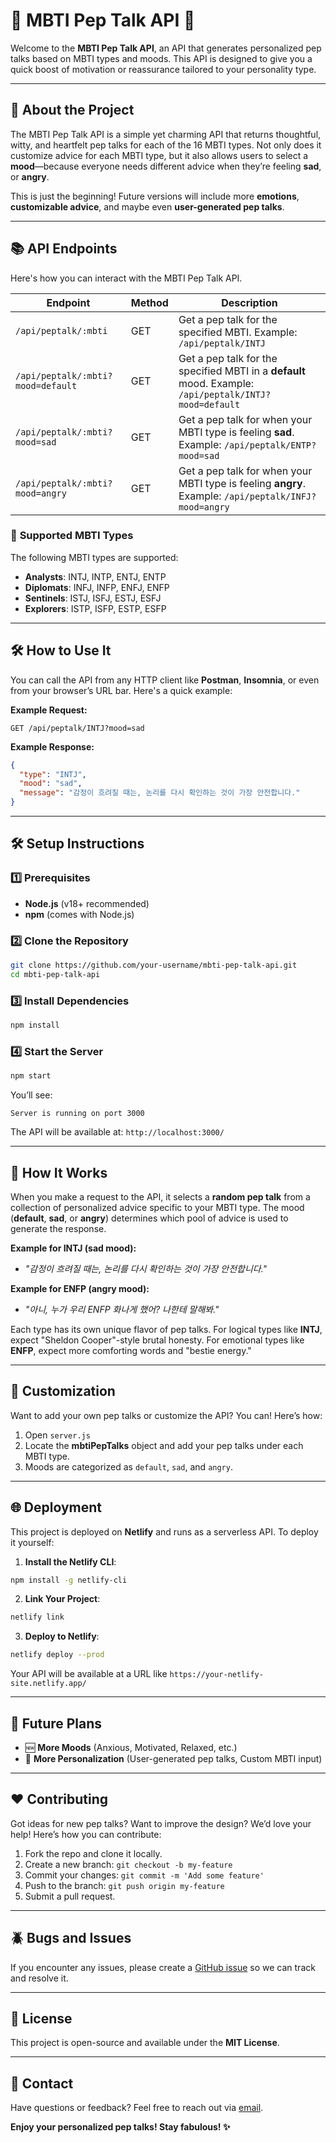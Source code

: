 # 🌟 **MBTI Pep Talk API** 🌟

Welcome to the **MBTI Pep Talk API**, an API that generates personalized pep talks based on MBTI types and moods. This API is designed to give you a quick boost of motivation or reassurance tailored to your personality type.

---

## 🚀 **About the Project**
The MBTI Pep Talk API is a simple yet charming API that returns thoughtful, witty, and heartfelt pep talks for each of the 16 MBTI types. Not only does it customize advice for each MBTI type, but it also allows users to select a **mood**—because everyone needs different advice when they’re feeling **sad**, or **angry**.

This is just the beginning! Future versions will include more **emotions**, **customizable advice**, and maybe even **user-generated pep talks**.

---

## 📚 **API Endpoints**
Here's how you can interact with the MBTI Pep Talk API.

| **Endpoint**              | **Method** | **Description**                                              |
|--------------------------|------------|-------------------------------------------------------------|
| `/api/peptalk/:mbti`       | GET        | Get a pep talk for the specified MBTI. Example: `/api/peptalk/INTJ` |
| `/api/peptalk/:mbti?mood=default` | GET | Get a pep talk for the specified MBTI in a **default** mood. Example: `/api/peptalk/INTJ?mood=default` |
| `/api/peptalk/:mbti?mood=sad`     | GET | Get a pep talk for when your MBTI type is feeling **sad**. Example: `/api/peptalk/ENTP?mood=sad`  |
| `/api/peptalk/:mbti?mood=angry`   | GET | Get a pep talk for when your MBTI type is feeling **angry**. Example: `/api/peptalk/INFJ?mood=angry` |

### 📌 **Supported MBTI Types**
The following MBTI types are supported:
- **Analysts**: INTJ, INTP, ENTJ, ENTP
- **Diplomats**: INFJ, INFP, ENFJ, ENFP
- **Sentinels**: ISTJ, ISFJ, ESTJ, ESFJ
- **Explorers**: ISTP, ISFP, ESTP, ESFP

---

## 🛠️ **How to Use It**
You can call the API from any HTTP client like **Postman**, **Insomnia**, or even from your browser’s URL bar. Here's a quick example:

**Example Request:**
```
GET /api/peptalk/INTJ?mood=sad
```

**Example Response:**
```json
{
  "type": "INTJ",
  "mood": "sad",
  "message": "감정이 흐려질 때는, 논리를 다시 확인하는 것이 가장 안전합니다."
}
```
---

## 🛠️ **Setup Instructions**

### **1️⃣ Prerequisites**
- **Node.js** (v18+ recommended)
- **npm** (comes with Node.js)

### **2️⃣ Clone the Repository**
```bash
git clone https://github.com/your-username/mbti-pep-talk-api.git
cd mbti-pep-talk-api
```

### **3️⃣ Install Dependencies**
```bash
npm install
```

### **4️⃣ Start the Server**
```bash
npm start
```
You’ll see:
```
Server is running on port 3000
```
The API will be available at: `http://localhost:3000/`

---

## 🦄 **How It Works**
When you make a request to the API, it selects a **random pep talk** from a collection of personalized advice specific to your MBTI type. The mood (**default**, **sad**, or **angry**) determines which pool of advice is used to generate the response.

**Example for INTJ (sad mood):**
- *"감정이 흐려질 때는, 논리를 다시 확인하는 것이 가장 안전합니다."*

**Example for ENFP (angry mood):**
- *"아니, 누가 우리 ENFP 화나게 했어? 나한테 말해봐."*

Each type has its own unique flavor of pep talks. For logical types like **INTJ**, expect "Sheldon Cooper"-style brutal honesty. For emotional types like **ENFP**, expect more comforting words and "bestie energy."

---

## 🎨 **Customization**
Want to add your own pep talks or customize the API? You can! Here’s how:
1. Open `server.js`
2. Locate the **mbtiPepTalks** object and add your pep talks under each MBTI type.
3. Moods are categorized as `default`, `sad`, and `angry`.
---

## 🌐 **Deployment**
This project is deployed on **Netlify** and runs as a serverless API. To deploy it yourself:

1. **Install the Netlify CLI**:
```bash
npm install -g netlify-cli
```

2. **Link Your Project**:
```bash
netlify link
```

3. **Deploy to Netlify**:
```bash
netlify deploy --prod
```

Your API will be available at a URL like `https://your-netlify-site.netlify.app/`

---

## 🚀 **Future Plans**
- 🆕 **More Moods** (Anxious, Motivated, Relaxed, etc.)
- 🎨 **More Personalization** (User-generated pep talks, Custom MBTI input)

---

## ❤️ **Contributing**
Got ideas for new pep talks? Want to improve the design? We’d love your help! Here’s how you can contribute:

1. Fork the repo and clone it locally.
2. Create a new branch: `git checkout -b my-feature`
3. Commit your changes: `git commit -m 'Add some feature'`
4. Push to the branch: `git push origin my-feature`
5. Submit a pull request.

---

## 🪲 **Bugs and Issues**
If you encounter any issues, please create a [GitHub issue](https://github.com/your-username/mbti-pep-talk-api/issues) so we can track and resolve it.

---

## 📜 **License**
This project is open-source and available under the **MIT License**.

---

## 💌 **Contact**
Have questions or feedback? Feel free to reach out via [email](mailto:contact@jiwonkwak.co).

**Enjoy your personalized pep talks! Stay fabulous! ✨**

